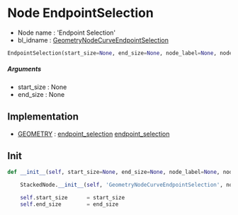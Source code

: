 # Node EndpointSelection

- Node name : 'Endpoint Selection'
- bl_idname : [GeometryNodeCurveEndpointSelection](https://docs.blender.org/api/current/bpy.types.GeometryNodeCurveEndpointSelection.html)


``` python
EndpointSelection(start_size=None, end_size=None, node_label=None, node_color=None)
```
##### Arguments

- start_size : None
- end_size : None

## Implementation

- [GEOMETRY](/docs/GeoNodes/GEOMETRY.md) : [endpoint_selection](/docs/GeoNodes/GEOMETRY.md#endpoint_selection) [endpoint_selection](/docs/GeoNodes/GEOMETRY.md#endpoint_selection)

## Init

``` python
def __init__(self, start_size=None, end_size=None, node_label=None, node_color=None):

    StackedNode.__init__(self, 'GeometryNodeCurveEndpointSelection', node_label=node_label, node_color=node_color)

    self.start_size      = start_size
    self.end_size        = end_size
```
